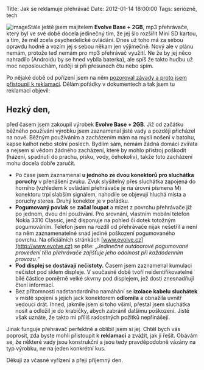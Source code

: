 Title: Jak se reklamuje přehrávač
Date: 2012-01-14 18:00:00
Tags: seriózně, tech

![image](http://blog.javorek.net/image/94/)Stále ještě jsem
majitelem **Evolve Base + 2GB**, mp3 přehrávače, který byl ve své
době docela jedinečný tím, že jej šlo rozšířit Mini SD kartou, a
tím, že měl zcela psychedelické ovládání. Dnes už toho má za sebou
opravdu hodně a vozím jej s sebou někam jen výjimečně. Nový ale
v plánu nemám, protože teď nemám pro mp3 přehrávač využití. Ne že
by jej něco nahradilo (Androidu by se hned vybila baterka), ale
spíš že takto hudbu už moc neposlouchám, raději si při přesunech
čtu nebo spím.

Po nějaké době od pořízení jsem na něm
[pozoroval závady a proto jsem přistoupil k reklamaci](http://blog.javorek.net/evolve/).
Dělám pořádky v dokumentech a tak jsem tu reklamaci objevil:

## Hezký den,

před časem jsem zakoupil výrobek **Evolve Base + 2GB**. Již od
začátku běžného používání výrobku jsem zaznamenal jisté vady a
později přicházel na nové. Běžným používáním a zacházením mám na
mysli nošení v batohu, kapse kalhot nebo stolní poslech. Bydlím
sám, nemám žádná domácí zvířata a nejsem si vědom žádného
zacházení, které by mohlo přístroj poškodit (házení, spadnutí do
prachu, písku, vody, čehokoliv), takže toto zacházení mohu docela
dobře zaručit.

-   Po čase jsem zaznamenal
    **u jednoho ze dvou konektorů pro sluchátka poruchy** v přenášení
    zvuku. Zvuk slyšitelný přes sluchátka zapojená do horního (vzhledem
    k ovládání přehrávače je na úrovni písmena M) konektoru trpí
    slabším signálem, nahodile se objevují hluchá místa a poruchy
    sterea. Druhý konektor je v pořádku.
-   **Pogumovaný povlak** se **začal loupat** a mizet z povrchu
    přehrávače již po jednom, dvou dní používání. Pro srovnání,
    vlastním mobilní telefon Nokia 3310 Classic, jenž disponuje na
    pohled či dotek totožným pogumováním. Telefon jsem na rozdíl od
    přehrávače nijak nešetřil a není na něm zaznamenatelné snad jediné
    poškození pogumovaného povrchu. Na oficiálních stránkách
    [www.evolve.cz](http://www.evolve.cz) se píše:
    „*Jedinečné outdoorové pogumované provedení těla přehrávače zajišťuje jeho odolnost při každodenním provozu.*“
-   **Pod displej se dostávají nečistoty.** Časem jsem zaznamenal
    kumulaci nečistot pod sklem displeje. V současné době tvoří
    neidentifikovatelné bílé částice poměrně velké skvrny pod
    displejem, jež dosti znesnadňují čtení informací.
-   Bez přítomnosti nadstandardního namáhání se
    **izolace kabelu sluchátek** v místě spojení s jejich jack
    konektorem **odlomila** a obnažila uvnitř vedoucí drát. Ihned,
    jakmile jsem si toho všiml, přestal jsem sluchátka nosit a odložil
    je do krabičky, abych zabránil dalšímu poškození. Jistě však
    uznáte, že takto mi příliš radostných požitků nepřinášejí.

Jinak funguje přehrávač perfektně a oblíbil jsem si jej. Chtěl bych
vás poprosit, zda byste mohli přistoupit k **reklamaci** a zvážit,
jak ji řešit. Obávám se, že některé vady jsou konstrukční a jsou
tedy pravděpodobně vázány na typ výrobku, ne na jeden
konkrétní kus.

Děkuji za včasné vyřízení a přeji příjemný den.